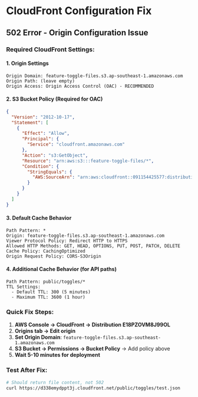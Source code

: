 # CloudFront Configuration Fix

## 502 Error - Origin Configuration Issue

### Required CloudFront Settings:

#### 1. Origin Settings
```
Origin Domain: feature-toggle-files.s3.ap-southeast-1.amazonaws.com
Origin Path: (leave empty)
Origin Access: Origin Access Control (OAC) - RECOMMENDED
```

#### 2. S3 Bucket Policy (Required for OAC)
```json
{
  "Version": "2012-10-17",
  "Statement": [
    {
      "Effect": "Allow",
      "Principal": {
        "Service": "cloudfront.amazonaws.com"
      },
      "Action": "s3:GetObject",
      "Resource": "arn:aws:s3:::feature-toggle-files/*",
      "Condition": {
        "StringEquals": {
          "AWS:SourceArn": "arn:aws:cloudfront::091154425577:distribution/E18PZOVM8J99OL"
        }
      }
    }
  ]
}
```

#### 3. Default Cache Behavior
```
Path Pattern: *
Origin: feature-toggle-files.s3.ap-southeast-1.amazonaws.com
Viewer Protocol Policy: Redirect HTTP to HTTPS
Allowed HTTP Methods: GET, HEAD, OPTIONS, PUT, POST, PATCH, DELETE
Cache Policy: CachingOptimized
Origin Request Policy: CORS-S3Origin
```

#### 4. Additional Cache Behavior (for API paths)
```
Path Pattern: public/toggles/*
TTL Settings:
  - Default TTL: 300 (5 minutes)
  - Maximum TTL: 3600 (1 hour)
```

### Quick Fix Steps:

1. **AWS Console → CloudFront → Distribution E18PZOVM8J99OL**
2. **Origins tab → Edit origin**
3. **Set Origin Domain**: `feature-toggle-files.s3.ap-southeast-1.amazonaws.com`
4. **S3 Bucket → Permissions → Bucket Policy** → Add policy above
5. **Wait 5-10 minutes for deployment**

### Test After Fix:
```bash
# Should return file content, not 502
curl https://d338emydppt3j.cloudfront.net/public/toggles/test.json
```